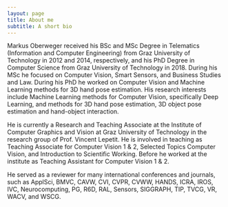 ```yaml
---
layout: page
title: About me
subtitle: A short bio
---
```


Markus Oberweger received his BSc and MSc Degree in Telematics (Information and Computer Engineering) from Graz University of Technology in 2012 and 2014, respectively, and his PhD Degree in Computer Science from Graz University of Technology in 2018. During his MSc he focused on Computer Vision, Smart Sensors, and Business Studies and Law. During his PhD he worked on Computer Vision and Machine Learning methods for 3D hand pose estimation. His research interests include Machine Learning methods for Computer Vision, specifically Deep Learning, and methods for 3D hand pose estimation, 3D object pose estimation and hand-object interaction.


He is currently a Research and Teaching Associate at the Institute of Computer Graphics and Vision at Graz University of Technology in the research group of Prof. Vincent Lepetit. He is involved in teaching as Teaching Associate for Computer Vision 1 & 2, Selected Topics Computer Vision, and Introduction to Scientific Working. Before he worked at the institute as Teaching Assistant for Computer Vision 1 & 2.


He served as a reviewer for many international conferences and journals, such as ApplSci, BMVC, CAVW, CVI, CVPR, CVWW, HANDS, ICRA, IROS, IVC, Neurocomputing, PG, R6D, RAL, Sensors, SIGGRAPH, TIP, TVCG, VR, WACV, and WSCG.
